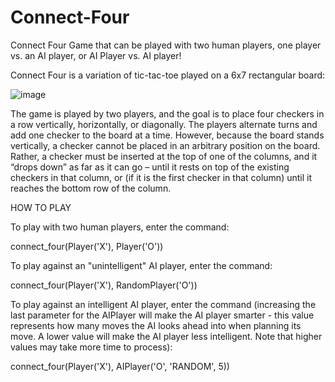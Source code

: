 # Connect-Four
Connect Four Game that can be played with two human players, one player vs. an AI player, or AI Player vs. AI player!


Connect Four is a variation of tic-tac-toe played on a 6x7 rectangular board:

![image](https://user-images.githubusercontent.com/50706134/194736547-94b81173-a448-440a-990b-5af3993e6fa9.png)


The game is played by two players, and the goal is to place four checkers in a row vertically, horizontally, or diagonally. The players alternate turns and add one checker to the board at a time. However, because the board stands vertically, a checker cannot be placed in an arbitrary position on the board. Rather, a checker must be inserted at the top of one of the columns, and it “drops down” as far as it can go – until it rests on top of the existing checkers in that column, or (if it is the first checker in that column) until it reaches the bottom row of the column.

HOW TO PLAY

To play with two human players, enter the command:

connect_four(Player('X'), Player('O'))

To play against an "unintelligent" AI player, enter the command:

connect_four(Player('X'), RandomPlayer('O'))

To play against an intelligent AI player, enter the command (increasing the last parameter for the AIPlayer will make the AI player smarter - this value represents how many moves the AI looks ahead into when planning its move. A lower value will make the AI player less intelligent. Note that higher values may take more time to process):

connect_four(Player('X'), AIPlayer('O', 'RANDOM', 5))




